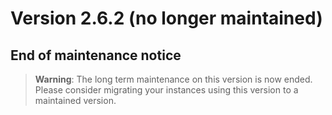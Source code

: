 Version 2.6.2 (no longer maintained)
====================================

End of maintenance notice
-------------------------

> **Warning**: The long term maintenance on this version is now ended.
> Please consider migrating your instances using this version to a maintained version.

